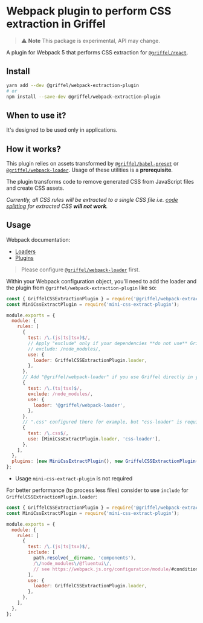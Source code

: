 # Webpack plugin to perform CSS extraction in Griffel

> ⚠️ **Note** This package is experimental, API may change.

A plugin for Webpack 5 that performs CSS extraction for [`@griffel/react`](../react).

## Install

```bash
yarn add --dev @griffel/webpack-extraction-plugin
# or
npm install --save-dev @griffel/webpack-extraction-plugin
```

## When to use it?

It's designed to be used only in applications.

## How it works?

This plugin relies on assets transformed by [`@griffel/babel-preset`](../babel-preset) or [`@griffel/webpack-loader`](../webpack-loader). Usage of these utilities is a **prerequisite**.

The plugin transforms code to remove generated CSS from JavaScript files and create CSS assets.

_Currently, all CSS rules will be extracted to a single CSS file i.e. [code splitting](https://webpack.js.org/guides/code-splitting/) for extracted CSS **will not work**._

## Usage

Webpack documentation:

- [Loaders](https://webpack.js.org/loaders/)
- [Plugins](https://webpack.js.org/concepts/plugins/)

> Please configure [`@griffel/webpack-loader`](../webpack-loader) first.

Within your Webpack configuration object, you'll need to add the loader and the plugin from `@griffel/webpack-extraction-plugin` like so:

```js
const { GriffelCSSExtractionPlugin } = require('@griffel/webpack-extraction-plugin');
const MiniCssExtractPlugin = require('mini-css-extract-plugin');

module.exports = {
  module: {
    rules: [
      {
        test: /\.(js|ts|tsx)$/,
        // Apply "exclude" only if your dependencies **do not use** Griffel
        // exclude: /node_modules/,
        use: {
          loader: GriffelCSSExtractionPlugin.loader,
        },
      },
      // Add "@griffel/webpack-loader" if you use Griffel directly in your project
      {
        test: /\.(ts|tsx)$/,
        exclude: /node_modules/,
        use: {
          loader: '@griffel/webpack-loader',
        },
      },
      // ".css" configured there for example, but "css-loader" is required to handle produces CSS assets
      {
        test: /\.css$/,
        use: [MiniCssExtractPlugin.loader, 'css-loader'],
      },
    ],
  },
  plugins: [new MiniCssExtractPlugin(), new GriffelCSSExtractionPlugin()],
};
```

- Usage `mini-css-extract-plugin` is not required

For better performance (to process less files) consider to use `include` for `GriffelCSSExtractionPlugin.loader`:

```js
const { GriffelCSSExtractionPlugin } = require('@griffel/webpack-extraction-plugin');
const MiniCssExtractPlugin = require('mini-css-extract-plugin');

module.exports = {
  module: {
    rules: [
      {
        test: /\.(js|ts|tsx)$/,
        include: [
          path.resolve(__dirname, 'components'),
          /\/node_modules\/@fluentui\/,
          // see https://webpack.js.org/configuration/module/#condition
        ],
        use: {
          loader: GriffelCSSExtractionPlugin.loader,
        },
      },
    ],
  },
};
```
